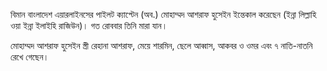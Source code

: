 বিমান বাংলাদেশ এয়ারলাইনসের পাইলট ক্যাপ্টেন (অব.) মোহাম্মদ আশরাফ হুসেইন ইন্তেকাল করেছেন (ইন্না লিল্লাহি ওয়া ইন্না ইলাইহি রাজিউন)। গত রোববার তিনি মারা যান।

মোহাম্মদ আশরাফ হুসেইন স্ত্রী রেহানা আশরাফ, মেয়ে শারমিন, ছেলে আব্বাস, আকবর ও ওমর এবং ৭ নাতি-নাতনি রেখে গেছেন।
